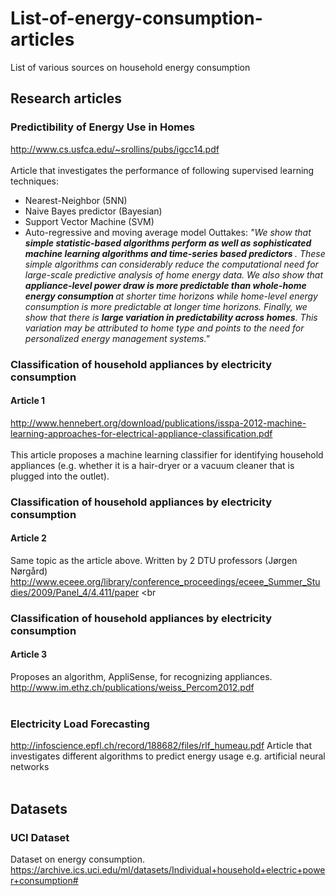# List-of-energy-consumption-articles
List of various sources on household energy consumption

## Research articles

### Predictibility of Energy Use in Homes
http://www.cs.usfca.edu/~srollins/pubs/igcc14.pdf
<br>
<br>
Article that investigates the performance of following supervised learning techniques:
* Nearest-Neighbor (5NN)
* Naive Bayes predictor (Bayesian)
* Support Vector Machine (SVM)
* Auto-regressive and moving average model
Outtakes:
<i>"We show that <b>simple statistic-based algorithms perform as well as
sophisticated machine learning algorithms and time-series based
predictors </b>. These simple algorithms can considerably reduce the
computational need for large-scale predictive analysis of home
energy data. We also show that <b>appliance-level power draw is
more predictable than whole-home energy consumption </b> at shorter
time horizons while home-level energy consumption is more
predictable at longer time horizons. Finally, we show that there is
<b>large variation in predictability across homes</b>. This variation may
be attributed to home type and points to the need for personalized
energy management systems." </i>


### Classification of household appliances by electricity consumption

#### Article 1
http://www.hennebert.org/download/publications/isspa-2012-machine-learning-approaches-for-electrical-appliance-classification.pdf
<br>
<br>
This article proposes a machine learning classifier for identifying household appliances (e.g. whether it is a hair-dryer or a vacuum cleaner that is plugged into the outlet).

### Classification of household appliances by electricity consumption

#### Article 2
Same topic as the article above. Written by 2 DTU professors (Jørgen Nørgård)
http://www.eceee.org/library/conference_proceedings/eceee_Summer_Studies/2009/Panel_4/4.411/paper
<br
<br>

### Classification of household appliances by electricity consumption
#### Article 3
Proposes an algorithm, AppliSense, for recognizing appliances.
http://www.im.ethz.ch/publications/weiss_Percom2012.pdf
<br>
<br>

### Electricity Load Forecasting
http://infoscience.epfl.ch/record/188682/files/rlf_humeau.pdf
Article that investigates different algorithms to predict energy usage e.g. artificial neural networks
<br>
<br>

## Datasets

### UCI Dataset
Dataset on energy consumption.
https://archive.ics.uci.edu/ml/datasets/Individual+household+electric+power+consumption#
<br>
